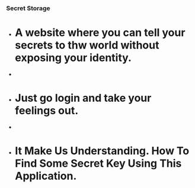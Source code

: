 ### Secret Storage

- # A website where you can tell your secrets to thw world without exposing your identity.
- 
- # Just go login and take your feelings out.
- 
- # It Make Us Understanding. How To Find Some Secret Key Using This Application.
